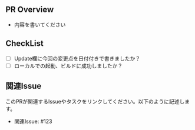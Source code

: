 ## PR Overview
* 内容を書いてください
  
## CheckList
* [ ] Update欄に今回の変更点を日付付きで書きましたか？
* [ ] ローカルでの起動、ビルドに成功しましたか？

## 関連Issue
このPRが関連するIssueやタスクをリンクしてください。以下のように記述します。

- 関連Issue: #123
